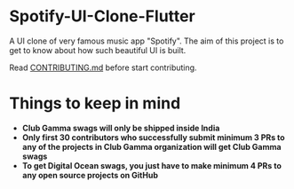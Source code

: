 # Spotify-UI-Clone-Flutter

A UI clone of very famous music app "Spotify". The aim of this project is to get to know about how such beautiful UI is built.

Read [CONTRIBUTING.md](https://github.com/clubgamma/Spotify-UI-Clone-Flutter/blob/master/CONTRIBUTING.md) before start contributing.

# Things to keep in mind

  - **Club Gamma swags will only be shipped inside India**
  - **Only first 30 contributors who successfully submit minimum 3 PRs to any of the projects in Club Gamma organization will get Club Gamma swags**
  - **To get Digital Ocean swags, you just have to make minimum 4 PRs to any open source projects on GitHub**